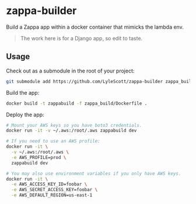 # zappa-builder

Build a Zappa app within a docker container that mimicks the lambda env.

> The work here is for a Django app, so edit to taste.

## Usage

Check out as a submodule in the root of your project:

```bash
git submodule add https://github.com/LyleScott/zappa-builder zappa_build
```

Build the app:

```bash
docker build -t zappabuild -f zappa_build/Dockerfile .
```

Deploy the app:

```bash
# Mount your AWS keys so you have boto3 credentials.
docker run -it -v ~/.aws:/root/.aws zappabuild dev
```

```bash
# If you need to use an AWS profile:
docker run -it \
  -v ~/.aws:/root/.aws \
  -e AWS_PROFILE=prod \
  zappabuild dev
```

```bash
# You may also use environment variables if you only have AWS keys.
docker run -it \
  -e AWS_ACCESS_KEY_ID=foobar \
  -e AWS_SECRET_ACCESS_KEY=foobar \
  -e AWS_DEFAULT_REGION=us-east-1
```
